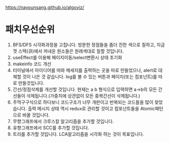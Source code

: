 https://nayounsang.github.io/algoviz/

# 패치우선순위

1. BFS/DFS 시각화과정을 고칩니다. 방문한 정점들을 좀더 진한 색으로 칠하고, 지금껏 스택(큐)에서 꺼내온 원소들은 원래색대로 칠할 것입니다.
2.  useEffect를 이용해 페이지이동/select변환시 상태 초기화
3.  makeinfo 코드 개선
4.  터미널에서 아이디어를 따와 메세지를 출력하는 곳을 따로 만들었으나, alert로 대체할 것이 나은 것 같습니다. log를 볼 수 있는 버튼과 페이지(또는 컴포넌트)를 따로 만들것입니다.
5. 간선/정점삭제를 개선할 것입니다. 현재는 a b 형식으로 입력하면 a->b의 모든 간선들이 삭제됩니다.(가중치에 상관없이 모든 중복간선이 삭제됩니다.)
6. 주먹구구식으로 하다보니 코드구조가 너무 개판이고 반복되는 코드들을 많이 찾았습니다. 출력 메시지 상태 역시 redux로 관리할 것이고 컴포넌트들을 Atomic패턴으로 바꿀 것입니다.
7. 무향그래프에서 크루스칼 알고리즘을 추가할 것입니다.
8. 유향그래프에서 SCC를 추가할 것입니다.
9. 트리를 추가할 것입니다. LCA알고리즘을 시각화 하는 것이 목표입니다.


